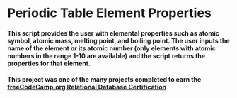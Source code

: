 # Periodic Table Element Properties 
#### This script provides the user with elemental properties such as atomic symbol, atomic mass, melting point, and boiling point. The user inputs the name of the element or its atomic number (only elements with atomic numbers in the range 1-10 are available) and the script returns the properties for that element.
#### This project was one of the many projects completed to earn the [freeCodeCamp.org Relational Database Certification](https://www.freecodecamp.org/learn/relational-database)
